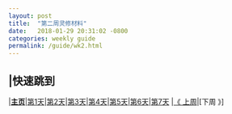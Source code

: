 ```yaml
---
layout: post
title:  "第二周灵修材料"
date:   2018-01-29 20:31:02 -0800
categories: weekly guide
permalink: /guide/wk2.html
---
```


|**快速跳到**
---
|**[主页](/)**|[第1天](#day1)|[第2天](#day2)|[第3天](#day3)|[第4天](#day4)|[第5天](#day5)|[第6天](#day6)|[第7天](#day7)
|[《 上周](wk1.html)|[下周 》]

